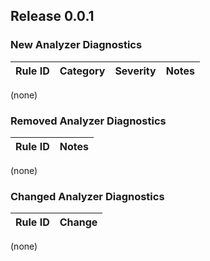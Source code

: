 ## Release 0.0.1
### New Analyzer Diagnostics
Rule ID | Category | Severity | Notes
--------|----------|----------|------
(none)
### Removed Analyzer Diagnostics
Rule ID | Notes
--------|------
(none)
### Changed Analyzer Diagnostics
Rule ID | Change
--------|-------
(none)
